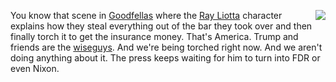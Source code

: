 <img src="http://scripting.com/images/2020/04/01/wiseguy.png" border="0" align="right">You know that scene in <a href="https://en.wikipedia.org/wiki/Goodfellas">Goodfellas</a> where the <a href="https://en.wikipedia.org/wiki/Ray_Liotta">Ray Liotta</a> character explains how they steal everything out of the bar they took over and then finally torch it to get the insurance money. That's America. Trump and friends are the <a href="https://en.wikipedia.org/wiki/Wiseguy_(book)">wiseguys</a>. And we're being torched right now. And we aren't doing anything about it. The press keeps waiting for him to turn into FDR or even Nixon. 
